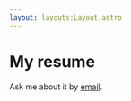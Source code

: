 ```yaml
---
layout: layouts:Layout.astro
---
```


# My resume

Ask me about it by [email](mailto:karl@guillotte.info).
